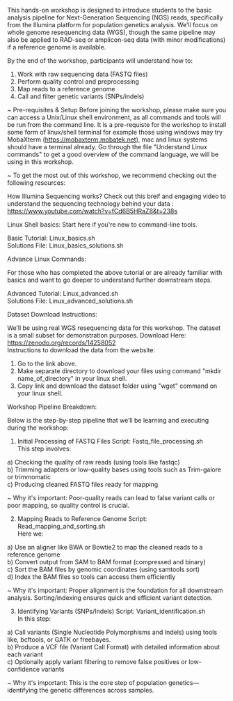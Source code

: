 This hands-on workshop is designed to introduce students to the basic analysis pipeline for Next-Generation Sequencing (NGS) reads, specifically from the Illumina platform for population genetics analysis.
We’ll focus on whole genome resequencing data (WGS), though the same pipeline may also be applied to RAD-seq or amplicon-seq data (with minor modifications) if a reference genome is available.

By the end of the workshop, participants will understand how to:

1. Work with raw sequencing data (FASTQ files)
2. Perform quality control and preprocessing
3. Map reads to a reference genome
4. Call and filter genetic variants (SNPs/indels)

~ Pre-requisites & Setup
Before joining the workshop, please make sure you can access a Unix/Linux shell environment, as all commands and tools will be run from the command line.
It is a pre-requiste for the workshop to install some form of linux/shell terminal for example those using windows may try MobaXterm (https://mobaxterm.mobatek.net), mac and linux systems should have a terminal already.
Go through the file "Understand Linux commands" to get a good overview of the command language, we will be using in this workshop.

~ To get the most out of this workshop, we recommend checking out the following resources: 

How Illumina Sequencing works?
Check out this breif and engaging video to understand the sequencing technology behind your data : https://www.youtube.com/watch?v=fCd6B5HRaZ8&t=238s

Linux Shell basics: 
Start here if you're new to command-line tools. 

Basic Tutorial: Linux_basics.sh \
Solutions File: Linux_basics_solutions.sh

Advance Linux Commands: 

For those who has completed the above tutorial or are already familiar with basics and want to go deeper to understand further downstream steps.  

Advanced Tutorial: Linux_advanced.sh \
Solutions File: Linux_advanced_solutions.sh

Dataset Download Instructions: 

We’ll be using real WGS resequencing data for this workshop. The dataset is a small subset for demonstration purposes. 
Download Here: https://zenodo.org/records/14258052 \
Instructions to download the data from the website: 
1. Go to the link above. 
2. Make separate directory to download your files using command "mkdir name_of_directory" in your linux shell. 
3. Copy link and download the dataset folder using "wget" command on your linux shell. 

Workshop Pipeline Breakdown: 

Below is the step-by-step pipeline that we’ll be learning and executing during the workshop: 

1. Initial Processing of FASTQ Files 
Script: Fastq_file_processing.sh \
This step involves:

a) Checking the quality of raw reads (using tools like fastqc) \
b) Trimming adapters or low-quality bases using tools such as Trim-galore or trimmomatic \
c) Producing cleaned FASTQ files ready for mapping 

~ Why it's important: Poor-quality reads can lead to false variant calls or poor mapping, so quality control is crucial. 


2. Mapping Reads to Reference Genome 
Script: Read_mapping_and_sorting.sh \
Here we: 

a) Use an aligner like BWA or Bowtie2 to map the cleaned reads to a reference genome \
b) Convert output from SAM to BAM format (compressed and binary) \
c) Sort the BAM files by genomic coordinates (using samtools sort) \
d) Index the BAM files so tools can access them efficiently

~ Why it's important: Proper alignment is the foundation for all downstream analysis. Sorting/indexing ensures quick and efficient variant detection. 


3. Identifying Variants (SNPs/Indels) 
Script: Variant_identification.sh \
In this step: 

a) Call variants (Single Nucleotide Polymorphisms and Indels) using tools like, bcftools, or GATK or freebayes. \
b) Produce a VCF file (Variant Call Format) with detailed information about each variant \
c) Optionally apply variant filtering to remove false positives or low-confidence variants 

~ Why it's important: This is the core step of population genetics—identifying the genetic differences across samples. 
